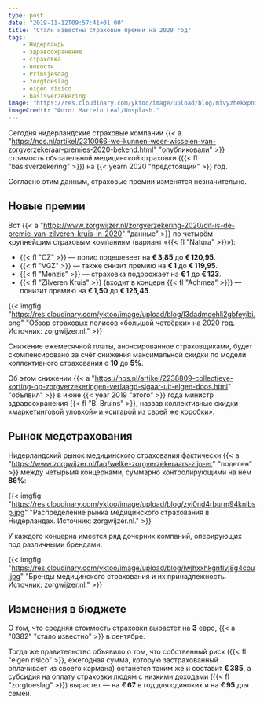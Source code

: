 ```yaml
---
type: post
date: "2019-11-12T09:57:41+01:00"
title: "Стали известны страховые премии на 2020 год"
tags:
    - Нидерланды
    - здравоохранение
    - страховка
    - новости
    - Prinsjesdag
    - zorgtoeslag
    - eigen risico
    - basisverzekering
image: "https://res.cloudinary.com/yktoo/image/upload/blog/mivyzhekxpniqp1y1jlz.jpg"
imageCredit: "Фото: Marcelo Leal/Unsplash."
---
```


Сегодня нидерландские страховые компании {{< a "https://nos.nl/artikel/2310066-we-kunnen-weer-wisselen-van-zorgverzekeraar-premies-2020-bekend.html" "опубликовали" >}} стоимость обязательной медицинской страховки ({{< fl "basisverzekering" >}}) на {{< yearn 2020 "предстоящий" >}} год.

Согласно этим данным, страховые премии изменятся незначительно. 

<!--more-->

## Новые премии

Вот {{< a "https://www.zorgwijzer.nl/zorgverzekering-2020/dit-is-de-premie-van-zilveren-kruis-in-2020" "данные" >}} по четырём крупнейшим страховым компаниям (вариант «{{< fl "Natura" >}}»):

* {{< fl "CZ" >}} — полис подешевеет на **€ 3,85** до **€ 120,95**.
* {{< fl "VGZ" >}} — также снизит премию на **€ 1** до **€ 119,95**.
* {{< fl "Menzis" >}} — страховка подорожает на **€ 1** до **€ 123**.
* {{< fl "Zilveren Kruis" >}} (входит в концерн {{< fl "Achmea" >}}) — понизит премию на **€ 1,50** до **€ 125,45**.

{{< imgfig "https://res.cloudinary.com/yktoo/image/upload/blog/l3dadmoehli2gbfeyibi.png" "Обзор страховых полисов «большой четвёрки» на 2020 год. Источник: zorgwijzer.nl." >}}

Снижение ежемесячной платы, анонсированное страховщиками, будет скомпенсировано за счёт снижения максимальной скидки по модели коллективного страхования с **10** до **5%**.

Об этом снижении {{< a "https://nos.nl/artikel/2238809-collectieve-korting-op-zorgverzekeringen-verlaagd-sigaar-uit-eigen-doos.html" "объявил" >}} в июне {{< year 2019 "этого" >}} года министр здравоохранения {{< fl "B. Bruins" >}}, назвав коллективные скидки «маркетинговой уловкой» и «сигарой из своей же коробки».

## Рынок медстрахования

Нидерландский рынок медицинского страхования фактически {{< a "https://www.zorgwijzer.nl/faq/welke-zorgverzekeraars-zijn-er" "поделен" >}} между четырьмя концернами, суммарно контролирующими на нём **86%**:

{{< imgfig "https://res.cloudinary.com/yktoo/image/upload/blog/zyi0nd4rburm94knibsp.jpg" "Распределение рынка медицинского страхования в Нидерландах. Источник: zorgwijzer.nl." >}}

У каждого концерна имеется ряд дочерних компаний, оперирующих под различными брендами:

{{< imgfig "https://res.cloudinary.com/yktoo/image/upload/blog/iwjhxxhkgnflyj8g4cou.jpg" "Бренды медицинского страхования и их принадлежность. Источник: zorgwijzer.nl." >}}

## Изменения в бюджете

О том, что средняя стоимость страховки вырастет на **3** евро, {{< a "0382" "стало известно" >}} в сентябре.

Тогда же правительство объявило о том, что собственный риск ({{< fl "eigen risico" >}}, ежегодная сумма, которую застрахованный оплачивает из своего кармана) останется таким же и составит **€ 385**, а субсидия на оплату страховки людям с низкими доходами ({{< fl "zorgtoeslag" >}}) вырастет — на **€ 67** в год для одиноких и на **€ 95** для семей.